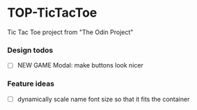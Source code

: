 # TOP-TicTacToe

Tic Tac Toe project from "The Odin Project"

### Design todos

- [ ] NEW GAME Modal: make buttons look nicer

### Feature ideas

- [ ] dynamically scale name font size so that it fits the container

